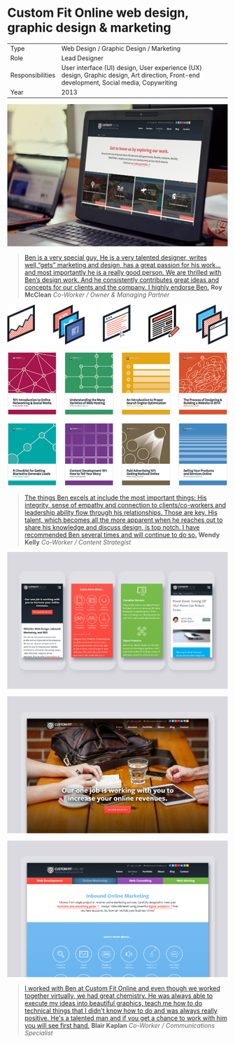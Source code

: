 # Custom Fit Online web design, graphic design & marketing

|                  |      |
| ---------------- | ---- |
| Type             | Web Design / Graphic Design / Marketing |
| Role             | Lead Designer |
| Responsibilities | User interface (UI) design, User experience (UX) design, Graphic design, Art direction, Front-end development, Social media, Copywriting |
| Year             | 2013 |

![Custom Fit Online](../assets/custom-fit-online-screen.jpg)

>[Ben is a very special guy. He is a very talented designer, writes well,“gets” marketing and design, has a great passion for his work… and most importantly he is a really good person. We are thrilled with Ben’s design work. And he consistently contributes great ideas and concepts for our clients and the company. I highly endorse Ben.](https://linkedin.com/in/bengroulx/#recommendations)
**Roy McClean**
*Co-Worker / Owner & Managing Partner*

![Custom Fit Online iconography](../assets/custom-fit-online-icons.png)

![Custom Fit Online “minibooks” covers](../assets/custom-fit-online-books.png)

>[The things Ben excels at include the most important things: His integrity, sense of empathy and connection to clients/co-workers and leadership ability flow through his relationships. Those are key. His talent, which becomes all the more apparent when he reaches out to share his knowledge and discuss design, is top notch. I have recommended Ben several times and will continue to do so.](https://linkedin.com/in/bengroulx/#recommendations)
**Wendy Kelly**
*Co-Worker / Content Strategist*

![Custom Fit Online redesign mobile](../assets/custom-fit-online-redesign-mobile.png)

![Custom Fit Online redesign desktop](../assets/custom-fit-online-redesign-desktop.s1.png)

![Custom Fit Online redesign desktop](../assets/custom-fit-online-redesign-desktop.s2.png)

>[I worked with Ben at Custom Fit Online and even though we worked together virtually, we had great chemistry. He was always able to execute my ideas into beautiful graphics, teach me how to do technical things that I didn't know how to do and was always really positive. He's a talented man and if you get a chance to work with him you will see first hand.](https://linkedin.com/in/bengroulx/#recommendations)
**Blair Kaplan**
*Co-Worker / Communications Specialist*
